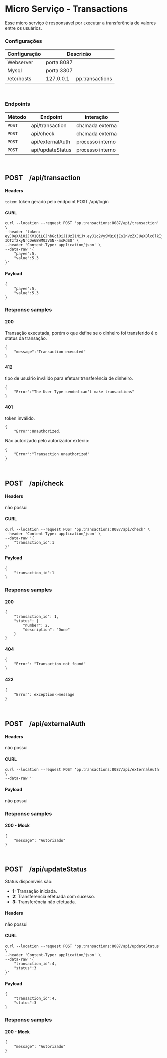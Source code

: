 # Micro Serviço - Transactions
Esse micro serviço é responsável por executar a transferência de valores entre os usuários. 

### Configurações
| Configuração  | Descrição |
| ------------- | ------------- |
| Webserver     | porta:8087  |
| Mysql         | porta:3307  |
| /etc/hosts    | 127.0.0.1   &nbsp;&nbsp;&nbsp;   pp.transactions  |

&nbsp;

### Endpoints

| Método  | Endpoint| interação |
| ------------- | ------------- | ------------- |
| `POST`   | api/transaction   | chamada externa |
| `POST`   | api/check         | chamada externa |
| `POST`   | api/externalAuth  | processo interno|
| `POST`   | api/updateStatus  | processo interno |

&nbsp;

## POST &nbsp;&nbsp; /api/transaction

#### Headers
`token`: token gerado pelo endpoint POST /api/login

#### CURL
```
curl --location --request POST 'pp.transactions:8087/api/transaction' \
--header 'token: eyJ0eXAiOiJKV1QiLCJhbGciOiJIUzI1NiJ9.eyJ1c2VySWQiOjEsInVzZXJUeXBlc0lkIjoxfQ.iFEtAYZryEdU-IOTzf2kyNrcDe6BWM03VSN--msRdSQ' \
--header 'Content-Type: application/json' \
--data-raw '{
    "payee":5,
    "value":5.3
}'
```
#### Payload
```
{
    "payee":5,
    "value":5.3
}
```
### Response samples
#### 200
Transação executada, porém o que define se o dinheiro foi transferido é o status da transação.
```
{
    "message":"Transaction executed"
}
```
#### 412
tipo de usuário inválido para efetuar transferência de dinheiro. 
```
{
    "Error":"The User Type sended can't make transactions"
}
``` 

#### 401
token inválido.<br>
```
{
    "Error":Unauthorized.
``` 
Não autorizado pelo autorizador externo:
```
{
    "Error":"Transaction unauthorized"
}
```

&nbsp;

## POST &nbsp;&nbsp; /api/check

#### Headers
não possui

#### CURL
```
curl --location --request POST 'pp.transactions:8087/api/check' \
--header 'Content-Type: application/json' \
--data-raw '{
    "transaction_id":1
}'
```
#### Payload
```
{
    "transaction_id":1
}
```

### Response samples
#### 200 
```
{
    "transaction_id": 1,
    "status": {
        "number": 2,
        "description": "Done"
    }
}
```

#### 404
```
{
    "Error": "Transaction not found"
}
```

#### 422
```
{
    "Error": exception->message
}
```

&nbsp;

## POST &nbsp;&nbsp; /api/externalAuth

#### Headers
não possui

#### CURL
```
curl --location --request POST 'pp.transactions:8087/api/externalAuth' \
--data-raw ''
```
#### Payload
não possui

### Response samples
#### 200 - Mock
```
{
    "message": "Autorizado"
}
```

&nbsp;

## POST &nbsp;&nbsp; /api/updateStatus
Status disponíveis são:
- **1:** Transação iniciada.
- **2:** Transferencia efetuada com sucesso.
- **3:** Transferência não efetuada.

#### Headers
não possui

#### CURL
```
curl --location --request POST 'pp.transactions:8087/api/updateStatus' \
--header 'Content-Type: application/json' \
--data-raw '{
    "transaction_id":4,
    "status":3
}'
```
#### Payload
```
{
    "transaction_id":4,
    "status":3
}
```

### Response samples
#### 200 - Mock
```
{
    "message": "Autorizado"
}
```

&nbsp;
